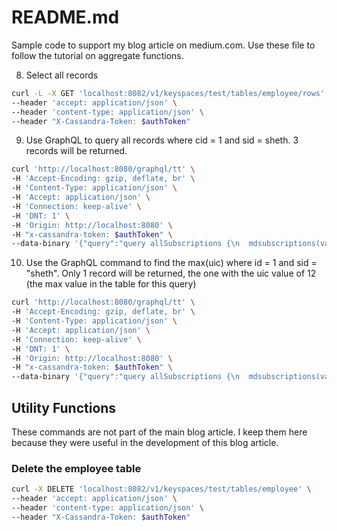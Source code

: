 # README.md

Sample code to support my blog article on medium.com. Use these file to follow the tutorial on aggregate functions.





8. Select all records

```sh
curl -L -X GET 'localhost:8082/v1/keyspaces/test/tables/employee/rows' \
--header 'accept: application/json' \
--header 'content-type: application/json' \
--header "X-Cassandra-Token: $authToken"
```

9. Use GraphQL to query all records where cid = 1 and sid = sheth. 3 records will be returned.

```sh
curl 'http://localhost:8080/graphql/tt' \
-H 'Accept-Encoding: gzip, deflate, br' \
-H 'Content-Type: application/json' \
-H 'Accept: application/json' \
-H 'Connection: keep-alive' \
-H 'DNT: 1' \
-H 'Origin: http://localhost:8080' \
-H "x-cassandra-token: $authToken" \
--data-binary '{"query":"query allSubscriptions {\n  mdsubscriptions(value: { \n    cid: 1, \n    sid: \"sheth\" }) {\n    values {\n      cid\n      sid\n      rtime\n      uic\n    }\n  }\n}"}' --compressed
```

10. Use the GraphQL command to find the max(uic) where id = 1 and sid = "sheth". Only 1 record will be returned, the one with the uic value of 12 (the max value in the table for this query)

```sh
curl 'http://localhost:8080/graphql/tt' \
-H 'Accept-Encoding: gzip, deflate, br' \
-H 'Content-Type: application/json' \
-H 'Accept: application/json' \
-H 'Connection: keep-alive' \
-H 'DNT: 1' \
-H 'Origin: http://localhost:8080' \
-H "x-cassandra-token: $authToken" \
--data-binary '{"query":"query allSubscriptions {\n  mdsubscriptions(value: { \n    cid: 1, \n    sid: \"sheth\" }) {\n    values {\n      cid\n      sid\n      rtime\n      max: _int_function(name: \"max\", args: [\"uic\"])\n }\n  }\n}"}' --compressed
```

## Utility Functions

These commands are not part of the main blog article. I keep them here because they were useful in the development of this blog article.

### Delete the employee table

```sh
curl -X DELETE 'localhost:8082/v1/keyspaces/test/tables/employee' \
--header 'accept: application/json' \
--header 'content-type: application/json' \
--header "X-Cassandra-Token: $authToken" 
```
